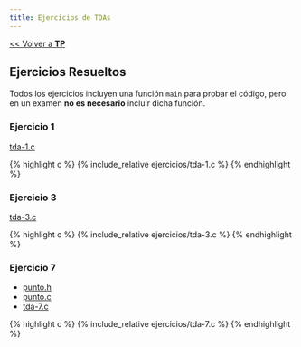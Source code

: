 ```yaml
---
title: Ejercicios de TDAs
---
```


[&lt;&lt; Volver a **TP**](../tp.md)

## Ejercicios Resueltos

Todos los ejercicios incluyen una función `main` para probar el código, pero en un examen **no es necesario** incluir dicha función.

### Ejercicio 1

[tda-1.c](ejercicios/tda-1.c)

{% highlight c %}
{% include_relative ejercicios/tda-1.c %}
{% endhighlight %}

### Ejercicio 3

[tda-3.c](ejercicios/tda-3.c)

{% highlight c %}
{% include_relative ejercicios/tda-3.c %}
{% endhighlight %}

### Ejercicio 7

* [punto.h](ejercicios/punto.h)
* [punto.c](ejercicios/punto.c)
* [tda-7.c](ejercicios/tda-7.c)

{% highlight c %}
{% include_relative ejercicios/tda-7.c %}
{% endhighlight %}
